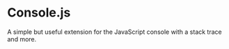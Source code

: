 Console.js
==========

A simple but useful extension for the JavaScript console with a stack trace and more.
